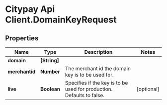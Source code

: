 # Citypay Api Client.DomainKeyRequest

## Properties

Name | Type | Description | Notes
------------ | ------------- | ------------- | -------------
**domain** | **[String]** |  | 
**merchantid** | **Number** | The merchant id the domain key is to be used for.  | 
**live** | **Boolean** | Specifies if the key is to be used for production. Defaults to false.  | [optional] 


